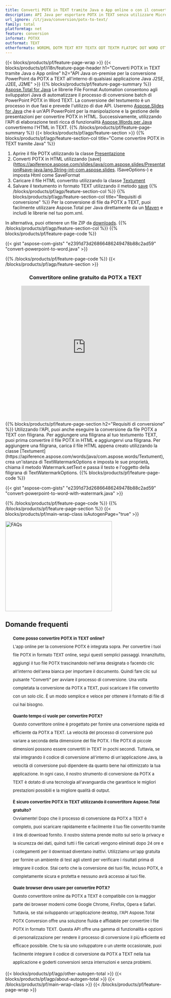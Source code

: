 ```yaml
---
title: Converti POTX in TEXT tramite Java o App online o con il convertitore online gratuito 
description: API Java per esportare POTX in TEXT senza utilizzare Microsoft Word o PowerPoint o in linea. Prova rapidamente il convertitore online gratuito da POTX a TEXT prima di integrare il codice. 
url_ignore: /it/java/conversion/potx-to-text/
family: total
platformtag: net
feature: conversion
informat: POTXX
outformat: TEXT
otherformats: WORDML DOTM TEXT RTF TEXTX ODT TEXTM FLATOPC DOT WORD OTT DOTX
---
```

{{< blocks/products/pf/feature-page-wrap >}}
{{< blocks/products/pf/i18n/feature-page-header h1="Converti POTX in TEXT tramite Java o App online" h2="API Java on-premise per la conversione PowerPoint da POTX a TEXT all'interno di qualsiasi applicazione Java J2SE, J2EE, J2ME" >}}
{{% blocks/products/pf/feature-page-summary %}}
[Aspose.Total for Java](https://products.aspose.com/total/java/) Le librerie File Format Automation consentono agli sviluppatori Java di automatizzare il processo di conversione batch di PowerPoint POTX in Word TEXT. La conversione del textumento è un processo in due fasi e prevede l'utilizzo di due API. Useremo [Aspose.Slides for Java](https://products.aspose.com/slides/java/) che è un'API PowerPoint per la manipolazione e la gestione delle presentazioni per convertire POTX in HTML. Successivamente, utilizzando l'API di elaborazione testi ricca di funzionalità [Aspose.Words per Java](https://products.aspose.com/words/java/) convertiremo l'HTML in TEXT.
{{% /blocks/products/pf/feature-page-summary  %}}
{{< blocks/products/pf/agp/feature-section >}}
{{% blocks/products/pf/agp/feature-section-col title="Come convertire POTX in TEXT tramite Java" %}}
1. Aprire il file POTX utilizzando la classe [Presentazione](https://apiference.aspose.com/slides/java/com.aspose.slides/Presentation)
2. Converti POTX in HTML utilizzando [save](https://apiference.aspose.com/slides/java/com.aspose.slides/Presentation#save-java.lang.String-int-com.aspose.slides. ISaveOptions-) e imposta Html come SaveFormat
3. Caricare il file HTML convertito utilizzando la classe [Textument](https://apiference.aspose.com/words/java/com.aspose.words/Textument)
4. Salvare il textumento in formato TEXT utilizzando il metodo [save](https://apiference.aspose.com/words/java/com.aspose.words/Textument#save(java.lang.String,int))
{{% /blocks/products/pf/agp/feature-section-col %}}
{{% blocks/products/pf/agp/feature-section-col title="Requisiti di conversione" %}}
Per la conversione di file da POTX a TEXT, puoi facilmente utilizzare Aspose.Total per Java direttamente da un [Maven](https://releases.aspose.com/total/java/) e includi le librerie nel tuo pom.xml.

In alternativa, puoi ottenere un file ZIP da [downloads](https://releases.aspose.com/total/java).
{{% /blocks/products/pf/agp/feature-section-col %}}
{{% blocks/products/pf/feature-page-code %}}

{{< gist "aspose-com-gists" "e2391d73d26866486249478b88c2ad59" "convert-powerpoint-to-word.java" >}}


{{% /blocks/products/pf/feature-page-code %}}
{{< /blocks/products/pf/agp/feature-section >}}

<div class="container-fluid agp-content bg-white aboutfile box-1 vh100 section nopbtm">
<div class=container>
<div class=row>
<div class="demobox tc col-md-12 padding-0" align="center">

<h3>Convertitore online gratuito da POTX a TEXT</h3>

<iframe style="border: none; height: 426px;" scrolling="no" src="https://total-conversion-app-65z5r2lp.qa.k8s.dynabic.com/?to=text&from=potx" id="child-iframe" width="80%"></iframe>

</div></div>
</div></div>
{{% blocks/products/pf/feature-page-section  h2="Requisiti di conversione" %}}
Utilizzando l'API, puoi anche eseguire la conversione da file POTX a TEXT con filigrana. Per aggiungere una filigrana al tuo textumento TEXT, puoi prima convertire il file POTX in HTML e aggiungervi una filigrana. Per aggiungere una filigrana, carica il file HTML appena creato utilizzando la classe [Textument](https://apiference.aspose.com/words/java/com.aspose.words/Textument), crea un'istanza di TextWatermarkOptions e imposta le sue proprietà, chiama il metodo Watermark.setText e passa il testo e l'oggetto della filigrana di TextWatermarkOptions.  
{{% blocks/products/pf/feature-page-code %}}

{{< gist "aspose-com-gists" "e2391d73d26866486249478b88c2ad59" "convert-powerpoint-to-word-with-watermark.java" >}}

{{% /blocks/products/pf/feature-page-code  %}}
{{% /blocks/products/pf/feature-page-section %}}
{{< blocks/products/pf/main-wrap-class isAutogenPage="true" >}}
<style>.howtolist li{margin-right: 0!important;line-height: 26px;position: relative;margin-bottom: 10px;font-size: 13px;list-style-type: none;}</style>
<div class="col-md-12 tl bg-gray-dark howtolist section">
  <a class="anchor" name="faqpage"></a>
  <div class="container tl dflex" itemscope="" itemtype="https://schema.org/FAQPage">
      <div class="col-md-4 howtosectiongfx">
          <img class="social-panel-hide-on-mobile" src="https://www.groupdocs.cloud/templates/brand/images/groupdocs/conversion/groupdocs_conversion-brand.png" alt="FAQs" width="335" height="283">
      </div>
      <div class="howtosection col-md-8">
          <div>
              <h2>Domande frequenti</h2>
              <ul>
                  <li itemscope="" itemprop="mainEntity" itemtype="https://schema.org/Question">
                      <div>
                          <span itemprop="name"><b>Come posso convertire POTX in TEXT online?</b></span>
                      </div>
                      <div itemscope="" itemprop="acceptedAnswer" itemtype="https://schema.org/Answer">
                          <span itemprop="text">L'app online per la conversione POTX è integrata sopra. Per convertire i tuoi file POTX in formato TEXT online, segui questi semplici passaggi. Innanzitutto, aggiungi il tuo file POTX trascinandolo nell'area designata o facendo clic all'interno dell'area bianca per importare il documento. Quindi fare clic sul pulsante "Converti" per avviare il processo di conversione. Una volta completata la conversione da POTX a TEXT, puoi scaricare il file convertito con un solo clic. È un modo semplice e veloce per ottenere il formato di file di cui hai bisogno.</span>
                      </div>
                  </li>
                  <li itemscope="" itemprop="mainEntity" itemtype="https://schema.org/Question">
                      <div>
                          <span itemprop="name"><b>Quanto tempo ci vuole per convertire POTX?</b></span>
                      </div>
                      <div itemscope="" itemprop="acceptedAnswer" itemtype="https://schema.org/Answer">
                          <span itemprop="text">Questo convertitore online è progettato per fornire una conversione rapida ed efficiente da POTX a TEXT. La velocità del processo di conversione può variare a seconda della dimensione del file POTX. I file POTX di piccole dimensioni possono essere convertiti in TEXT in pochi secondi. Tuttavia, se stai integrando il codice di conversione all'interno di un'applicazione Java, la velocità di conversione può dipendere da quanto bene hai ottimizzato la tua applicazione. In ogni caso, il nostro strumento di conversione da POTX a TEXT è dotato di una tecnologia all'avanguardia che garantisce le migliori prestazioni possibili e la migliore qualità di output.</span>
                      </div>
                  </li>
                  <li itemscope="" itemprop="mainEntity" itemtype="https://schema.org/Question">
                      <div>
                          <span itemprop="name"><b>È sicuro convertire POTX in TEXT utilizzando il convertitore Aspose.Total gratuito?</b></span>
                      </div>
                      <div itemscope="" itemprop="acceptedAnswer" itemtype="https://schema.org/Answer">
                          <span itemprop="text">Ovviamente! Dopo che il processo di conversione da POTX a TEXT è completo, puoi scaricare rapidamente e facilmente il tuo file convertito tramite il link di download fornito. Il nostro sistema prende molto sul serio la privacy e la sicurezza dei dati, quindi tutti i file caricati vengono eliminati dopo 24 ore e i collegamenti per il download diventano inattivi. Utilizziamo un'app gratuita per fornire un ambiente di test agli utenti per verificare i risultati prima di integrare il codice. Stai certo che la conversione dei tuoi file, incluso POTX, è completamente sicura e protetta e nessuno avrà accesso ai tuoi file.</span>
                      </div>
                  </li>                 
                  <li itemscope="" itemprop="mainEntity" itemtype="https://schema.org/Question">
                      <div>
                          <span itemprop="name"><b>Quale browser devo usare per convertire POTX?</b></span>
                      </div>
                      <div itemscope="" itemprop="acceptedAnswer" itemtype="https://schema.org/Answer">
                          <span itemprop="text">Questo convertitore online da POTX a TEXT è compatibile con la maggior parte dei browser moderni come Google Chrome, Firefox, Opera e Safari. Tuttavia, se stai sviluppando un'applicazione desktop, l'API Aspose.Total POTX Conversion offre una soluzione fluida e affidabile per convertire i file POTX in formato TEXT. Questa API offre una gamma di funzionalità e opzioni di personalizzazione per rendere il processo di conversione il più efficiente ed efficace possibile. Che tu sia uno sviluppatore o un utente occasionale, puoi facilmente integrare il codice di conversione da POTX a TEXT nella tua applicazione e goderti conversioni senza interruzioni e senza problemi.</span>
                      </div>
                  </li>
              </ul>
          </div>
      </div>
  </div>
{{< blocks/products/pf/agp/other-autogen-total >}}
{{< blocks/products/pf/agp/about-autogen-total >}}
{{< /blocks/products/pf/main-wrap-class >}}
{{< /blocks/products/pf/feature-page-wrap >}}